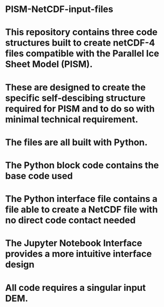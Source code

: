 # PISM-NetCDF-input-files
# This repository contains three code structures built to create netCDF-4 files compatible with the Parallel Ice Sheet Model (PISM).
# These are designed to create the specific self-descibing structure required for PISM and to do so with minimal technical requirement.
# The files are all built with Python.

# The Python block code contains the base code used
# The Python interface file contains a file able to create a NetCDF file with no direct code contact needed
# The Jupyter Notebook Interface provides a more intuitive interface design
# All code requires a singular input DEM.
